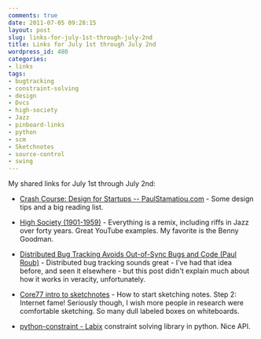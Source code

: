 ```yaml
---
comments: true
date: 2011-07-05 09:28:15
layout: post
slug: links-for-july-1st-through-july-2nd
title: Links for July 1st through July 2nd
wordpress_id: 480
categories:
- links
tags:
- bugtracking
- constraint-solving
- design
- Dvcs
- high-society
- Jazz
- pinboard-links
- python
- scm
- Sketchnotes
- source-control
- swing
---
```


My shared links for July 1st through July 2nd:






  * [Crash Course: Design for Startups -- PaulStamatiou.com](http://paulstamatiou.com/startup-web-design-ux-crash-course) - Some design tips and a big reading list.


  * [High Society (1901-1959)](http://amodernist.blogspot.com/2011/07/high-society-1901-1959.html) - Everything is a remix, including riffs in Jazz over forty years. Great YouTube examples. My favorite is the Benny Goodman.


  * [Distributed Bug Tracking Avoids Out-of-Sync Bugs and Code (Paul Roub)](http://blog.roub.net/2011/07/distributed_bug_tracking_dvcs_.html) - Distributed bug tracking sounds great - I've had that idea before, and seen it elsewhere -  but this post didn't explain much about how it works in veracity, unfortunately.


  * [Core77 intro to sketchnotes](http://m.core77.com/blog/sketchnotes/sketchnotes_101_the_basics_of_visual_note-taking_19678.asp) - How to start sketching notes. Step 2: Internet fame! Seriously though, I wish more people in research were comfortable sketching. So many dull labeled boxes on whiteboards.


  * [python-constraint - Labix](http://labix.org/python-constraint) constraint solving library in python. Nice API.



